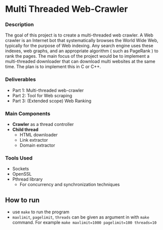 # Multi Threaded Web-Crawler

### Description
The goal of this project is to create a multi-threaded web crawler. A Web crawler is an Internet bot that systematically browses the World Wide Web, typically for the purpose of Web indexing. Any search engine uses these indexes, web graphs, and an appropriate algorithm ( such as PageRank ) to rank the pages. The main focus of the project would be to implement a multi-threaded downloader that can download multi websites at the same time. The plan is to implement this in C or C++.

### Deliverables
 - Part 1: Multi-threaded web-crawler
 - Part 2: Tool for Web scraping
 - Part 3: (Extended scope) Web Ranking

### Main Components
 - **Crawler** as a thread controller
 - **Child thread**
    - HTML downloader
    - Link extractor
    - Domain extractor

### Tools Used
 - Sockets
 - OpenSSL
 - Pthread library
    - For concurrency and synchronization techniques

## How to run
 - use `make` to run the program
 - `maxlimit`, `pagelimit`, `threads` can be given as argument in with `make` command.
 For example `make maxlimit=1000 pagelimit=100 threads=10`